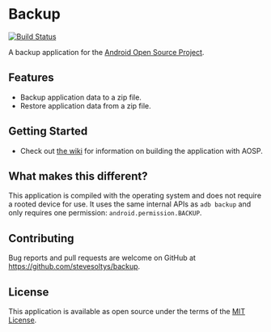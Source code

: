 # Backup
[![Build Status](https://travis-ci.com/stevesoltys/backup.svg?branch=master)](https://travis-ci.com/stevesoltys/backup)

A backup application for the [Android Open Source Project](https://source.android.com/).

## Features
- Backup application data to a zip file.
- Restore application data from a zip file.

## Getting Started
- Check out [the wiki](https://github.com/stevesoltys/backup/wiki) for information on building the application with 
AOSP.

## What makes this different?
This application is compiled with the operating system and does not require a rooted device for use. It uses the same 
internal APIs as `adb backup` and only requires one permission: `android.permission.BACKUP`.

## Contributing
Bug reports and pull requests are welcome on GitHub at https://github.com/stevesoltys/backup. 

## License
This application is available as open source under the terms of the [MIT License](http://opensource.org/licenses/MIT).
